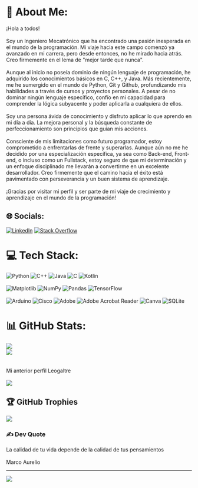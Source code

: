 # 💫 About Me:
¡Hola a todos!<br><br>Soy un Ingeniero Mecatrónico que ha encontrado una pasión inesperada en el mundo de la programación. Mi viaje hacia este campo comenzó ya avanzado en mi carrera, pero desde entonces, no he mirado hacia atrás. Creo firmemente en el lema de "mejor tarde que nunca".<br><br>Aunque al inicio no poseía dominio de ningún lenguaje de programación, he adquirido los conocimientos básicos en C, C++, y Java. Más recientemente, me he sumergido en el mundo de Python, Git y Github, profundizando mis habilidades a través de cursos y proyectos personales. A pesar de no dominar ningún lenguaje específico, confío en mi capacidad para comprender la lógica subyacente y poder aplicarla a cualquiera de ellos.<br><br>Soy una persona ávida de conocimiento y disfruto aplicar lo que aprendo en mi día a día. La mejora personal y la búsqueda constante de perfeccionamiento son principios que guían mis acciones.<br><br>Consciente de mis limitaciones como futuro programador, estoy comprometido a enfrentarlas de frente y superarlas. Aunque aún no me he decidido por una especialización específica, ya sea como Back-end, Front-end, o incluso como un Fullstack, estoy seguro de que mi determinación y un enfoque disciplinado me llevarán a convertirme en un excelente desarrollador. Creo firmemente que el camino hacia el éxito está pavimentado con perseverancia y un buen sistema de aprendizaje.<br><br>¡Gracias por visitar mi perfil y ser parte de mi viaje de crecimiento y aprendizaje en el mundo de la programación!


## 🌐 Socials:
[![LinkedIn](https://img.shields.io/badge/LinkedIn-%230077B5.svg?logo=linkedin&logoColor=white)](https://linkedin.com/in/Leogaltre) [![Stack Overflow](https://img.shields.io/badge/-Stackoverflow-FE7A16?logo=stack-overflow&logoColor=white)](https://stackoverflow.com/users/23275511/leogaltre) 

# 💻 Tech Stack:
![Python](https://img.shields.io/badge/python-3670A0?style=for-the-badge&logo=python&logoColor=ffdd54) ![C++](https://img.shields.io/badge/c++-%2300599C.svg?style=for-the-badge&logo=c%2B%2B&logoColor=white) ![Java](https://img.shields.io/badge/java-%23ED8B00.svg?style=for-the-badge&logo=openjdk&logoColor=white) ![C](https://img.shields.io/badge/c-%2300599C.svg?style=for-the-badge&logo=c&logoColor=white) ![Kotlin](https://img.shields.io/badge/kotlin-%237F52FF.svg?style=for-the-badge&logo=kotlin&logoColor=white) <br><br> ![Matplotlib](https://img.shields.io/badge/Matplotlib-%23ffffff.svg?style=for-the-badge&logo=Matplotlib&logoColor=black) ![NumPy](https://img.shields.io/badge/numpy-%23013243.svg?style=for-the-badge&logo=numpy&logoColor=white) ![Pandas](https://img.shields.io/badge/pandas-%23150458.svg?style=for-the-badge&logo=pandas&logoColor=white) ![TensorFlow](https://img.shields.io/badge/TensorFlow-%23FF6F00.svg?style=for-the-badge&logo=TensorFlow&logoColor=white) <br><br> ![Arduino](https://img.shields.io/badge/-Arduino-00979D?style=for-the-badge&logo=Arduino&logoColor=white) ![Cisco](https://img.shields.io/badge/cisco-%23049fd9.svg?style=for-the-badge&logo=cisco&logoColor=black) ![Adobe](https://img.shields.io/badge/adobe-%23FF0000.svg?style=for-the-badge&logo=adobe&logoColor=white) ![Adobe Acrobat Reader](https://img.shields.io/badge/Adobe%20Acrobat%20Reader-EC1C24.svg?style=for-the-badge&logo=Adobe%20Acrobat%20Reader&logoColor=white) ![Canva](https://img.shields.io/badge/Canva-%2300C4CC.svg?style=for-the-badge&logo=Canva&logoColor=white) ![SQLite](https://img.shields.io/badge/sqlite-%2307405e.svg?style=for-the-badge&logo=sqlite&logoColor=white)

# 📊 GitHub Stats:
![](https://github-readme-stats.vercel.app/api?username=Leogaltre1&theme=swift&hide_border=false&include_all_commits=false&count_private=false)<br/>
![](https://github-readme-streak-stats.herokuapp.com/?user=Leogaltre1&theme=swift&hide_border=false)<br/>
<br><br> Mi anterior perfil Leogaltre
<br><br>
![](https://github-readme-stats.vercel.app/api/top-langs/?username=Leogaltre&theme=swift&hide_border=false&include_all_commits=false&count_private=false&layout=compact)

## 🏆 GitHub Trophies
![](https://github-profile-trophy.vercel.app/?username=Leogaltre1&theme=apprentice&no-frame=false&no-bg=true&margin-w=4)

### ✍️ Dev Quote
La calidad de tu vida depende de la calidad de tus pensamientos<br><br>Marco Aurelio

---
[![](https://visitcount.itsvg.in/api?id=Leogaltre&icon=0&color=0)](https://visitcount.itsvg.in)

<!-- Proudly created with GPRM ( https://gprm.itsvg.in ) -->
